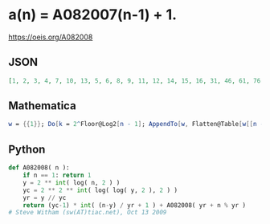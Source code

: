 # a\(n\) \= A082007\(n\-1\) \+ 1\.
https://oeis.org/A082008
## JSON
```JSON
[1, 2, 3, 4, 7, 10, 13, 5, 6, 8, 9, 11, 12, 14, 15, 16, 31, 46, 61, 76, 91, 106, 121, 136, 151, 166, 181, 196, 211, 226, 241, 17, 18, 32, 33, 47, 48, 62, 63, 77, 78, 92, 93, 107, 108, 122, 123, 137, 138, 152, 153, 167, 168, 182, 183, 197, 198]
```
## Mathematica
```Mathematica
w = {{1}}; Do[k = 2^Floor@Log2[n - 1]; AppendTo[w, Flatten@Table[w[[n - k]] + (2^k - 1) i, {i, 2^k}]], {n, 2, 7}]; a = Flatten@w (* _Ivan Neretin_, Mar 12 2017 *)
```
## Python
```Python
def A082008( n ):
    if n == 1: return 1
    y = 2 ** int( log( n, 2 ) )
    yc = 2 ** 2 ** int( log( log( y, 2 ), 2 ) )
    yr = y // yc
    return (yc-1) * int( (n-y) / yr + 1 ) + A082008( yr + n % yr )
# Steve Witham (sw(AT)tiac.net), Oct 13 2009
```
